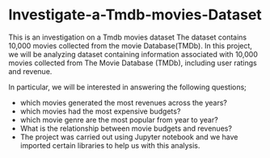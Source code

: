 # Investigate-a-Tmdb-movies-Dataset
This is an investigation on a Tmdb movies dataset
The dataset contains 10,000 movies collected from the movie Database(TMDb). In this project, we will be analyzing dataset containing information associated with 10,000 movies collected from The Movie Database (TMDb), including user ratings and revenue.

In particular, we will be interested in answering the following questions;

* which movies generated the most revenues across the years?
* which movies had the most expensive budgets?
* which movie genre are the most popular from year to year?
* What is the relationship between movie budgets and revenues?
* The project was carried out using Jupyter notebook and we have imported certain libraries to help us with this analysis.

